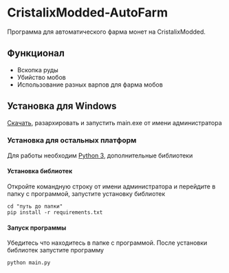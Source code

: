 # CristalixModded-AutoFarm
Программа для автоматического фарма монет на CristalixModded.

## Функционал
  - Вскопка руды
  - Убийство мобов
  - Использование разных варпов для фарма мобов
  
## Установка для Windows
  [Скачать](https://github.com/matswuuu/CristalixModded-AutoFarm/releases/download/v0.0.1/AutoFarm.zip), разархировать и запустить main.exe от имени администратора
 
### Установка для остальных платформ
  Для работы необходим [Python 3](https://www.python.org/downloads/), дополнительные библиотеки
  
#### Установка библиотек
   Откройте командную строку от имени администратора и перейдите в папку с программой, запустите установку библиотек

    cd "путь до папки"
    pip install -r requirements.txt
    
#### Запуск программы
   Убедитесь что находитесь в папке с программой. После установки библиотек запустите программу
     
    python main.py
